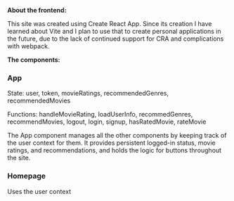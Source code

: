 **About the frontend:**

This site was created using Create React App. Since its creation I have learned about Vite and I plan to use that to create personal applications in the future, due to the lack of continued support for CRA and complications with webpack.

**The components:**

### App 
State: user, token, movieRatings, recommendedGenres, recommendedMovies

Functions: handleMovieRating, loadUserInfo, recommedGenres, recommendMovies, logout, login, signup, hasRatedMovie, rateMovie

The App component manages all the other components by keeping track of the user context for them. It provides persistent logged-in status, movie ratings, and recommendations, and holds the logic for buttons throughout the site.

### Homepage
Uses the user context 